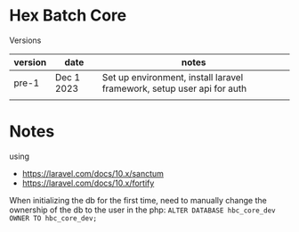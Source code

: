 # Hex Batch Core

Versions

| version | date       | notes                                                                  |
|---------|------------|------------------------------------------------------------------------|
| pre-1   | Dec 1 2023 | Set up environment, install laravel framework, setup user api for auth |
|         |            |                                                                        |


# Notes

using 
* https://laravel.com/docs/10.x/sanctum
* https://laravel.com/docs/10.x/fortify

When initializing the db for the first time, need to manually change the ownership of the db to the user in the php:
`ALTER DATABASE hbc_core_dev OWNER TO hbc_core_dev;`
